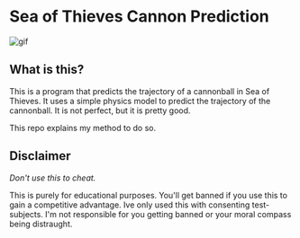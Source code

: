 # Sea of Thieves Cannon Prediction
![gif](./PredictionShowcaseSmall.gif)

## What is this?
This is a program that predicts the trajectory of a cannonball in Sea of Thieves. It uses a simple physics model to predict the trajectory of the cannonball. It is not perfect, but it is pretty good.

This repo explains my method to do so.

## Disclaimer
_Don't use this to cheat._

This is purely for educational purposes. You'll get banned if you use this to gain a competitive advantage. Ive only used this with consenting test-subjects. I'm not responsible for you getting banned or your moral compass being distraught.